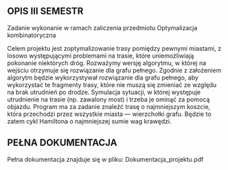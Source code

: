 ## OPIS     III SEMESTR
Zadanie wykonanie w ramach zaliczenia przedmiotu Optymalizacja kombinatoryczna 

Celem projektu jest zoptymalizowanie trasy pomiędzy pewnymi miastami, z losowo występującymi problemami na trasie, które uniemożliwiają pokonanie niektórych dróg. Rozważymy wersję algorytmu, w której na wejściu otrzymuje się rozwiązanie dla grafu pełnego. Zgodnie z założeniem algorytm będzie wykorzystywał rozwiązanie dla grafu pełnego, aby wykorzystać te fragmenty trasy, które nie muszą się zmieniać ze względu na brak utrudnień po drodze. Symulacja sytuacji, w której występuje utrudnienie na trasie (np. zawalony most) i trzeba je ominąć za pomocą objazdu. Program ma za zadanie znaleźć trasę o najmniejszym koszcie, która przechodzi przez wszystkie miasta — wierzchołki grafu. Będzie to zatem cykl Hamiltona o najmniejszej sumie wag krawędzi.

## PEŁNA DOKUMENTACJA
Pełna dokumentacja znajduje się w pliku: Dokumentacja_projektu.pdf